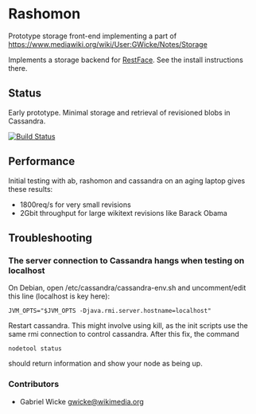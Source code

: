 # Rashomon
  
Prototype storage front-end implementing a part of
<https://www.mediawiki.org/wiki/User:GWicke/Notes/Storage>

Implements a storage backend for
[RestFace](https://github.com/gwicke/restface). See the install instructions
there.

## Status

Early prototype. Minimal storage and retrieval of revisioned blobs in Cassandra.

[![Build
Status](https://travis-ci.org/gwicke/rashomon.svg?branch=master)](https://travis-ci.org/gwicke/rashomon)

## Performance
Initial testing with ab, rashomon and cassandra on an aging laptop gives these results:

* 1800req/s for very small revisions
* 2Gbit throughput for large wikitext revisions like Barack Obama

## Troubleshooting
### The server connection to Cassandra hangs when testing on localhost
On Debian, open /etc/cassandra/cassandra-env.sh and uncomment/edit this line
(localhost is key here):

    JVM_OPTS="$JVM_OPTS -Djava.rmi.server.hostname=localhost"

Restart cassandra. This might involve using kill, as the init scripts use the
same rmi connection to control cassandra. After this fix, the command

    nodetool status

should return information and show your node as being up.

### Contributors
* Gabriel Wicke <gwicke@wikimedia.org>
